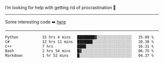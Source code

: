 I’m looking for help with getting rid of procrastination 🤔

-----

Some interesting code :arrow_right: [here](https://github.com/zhen8838/playground)

-----

<!--START_SECTION:waka-->

```txt
Python           15 hrs 4 mins   ████████▓░░░░░░░░░░░░░░░░   35.09 %
C#               12 hrs 11 mins  ███████░░░░░░░░░░░░░░░░░░   28.38 %
C++              7 hrs           ████░░░░░░░░░░░░░░░░░░░░░   16.31 %
Bash             2 hrs 54 mins   █▓░░░░░░░░░░░░░░░░░░░░░░░   06.75 %
Markdown         1 hr 52 mins    █░░░░░░░░░░░░░░░░░░░░░░░░   04.37 %
```

<!--END_SECTION:waka-->

<!--
**zhen8838/zhen8838** is a ✨ _special_ ✨ repository because its `README.md` (this file) appears on your GitHub profile.

Here are some ideas to get you started:

- 🔭 I’m currently working on ...
- 🌱 I’m currently learning ...
- 👯 I’m looking to collaborate on ...
 ...
- 💬 Ask me about ...
- 📫 How to reach me: ...
- 😄 Pronouns: ...
- ⚡ Fun fact: ...
-->
